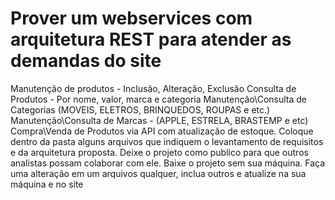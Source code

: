 # Prover um webservices com arquitetura REST para atender as demandas do site
Manutenção de produtos - Inclusão, Alteração, Exclusão
Consulta de Produtos - Por nome, valor, marca e categoria
Manutenção\Consulta de Categorias (MOVEIS, ELETROS, BRINQUEDOS, ROUPAS e etc.)
Manutenção\Consulta de Marcas - (APPLE, ESTRELA, BRASTEMP e etc)
Compra\Venda de Produtos via API com atualização de estoque.
Coloque dentro da pasta alguns arquivos que indiquem o levantamento de requisitos e da arquitetura proposta.
Deixe o projeto como publico para que outros analistas possam colaborar com ele.
Baixe o projeto sem sua máquina. Faça uma alteração em um arquivos qualquer, inclua outros e atualize na sua máquina e no site
